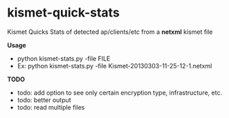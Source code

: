 kismet-quick-stats
==================

Kismet Quicks Stats of detected ap/clients/etc from a **netxml** kismet file

**Usage**

* python kismet-stats.py -file FILE
* Ex: python kismet-stats.py -file Kismet-20130303-11-25-12-1.netxml


**TODO**
* todo: add option to see only certain encryption type, infrastructure, etc. 
* todo: better output 
* todo: read multiple files 


